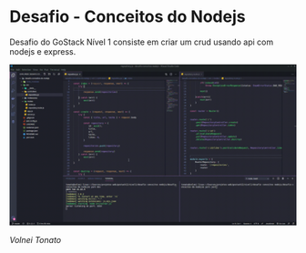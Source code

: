 # Desafio - Conceitos do Nodejs

Desafio do GoStack Nível 1 consiste em criar um crud usando api com nodejs e express.


![Desafio Code](./assets/desafio.gif)

_Volnei Tonato_